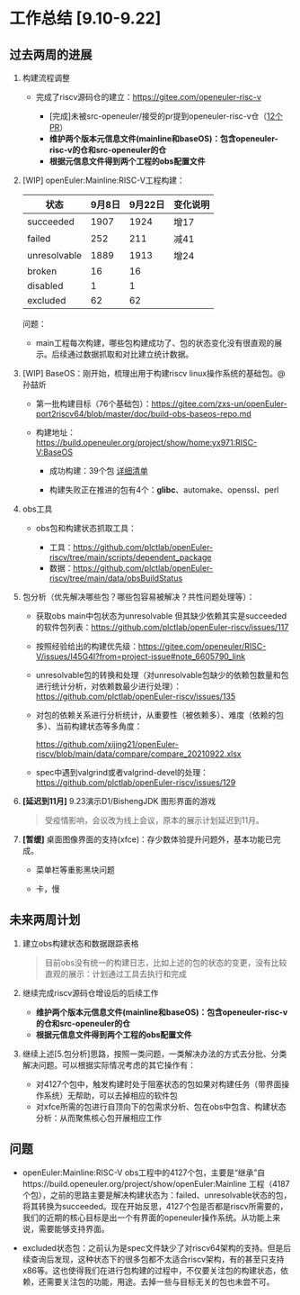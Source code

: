 # 工作总结 [9.10-9.22]

## 过去两周的进展

1. 构建流程调整

   - 完成了riscv源码仓的建立：https://gitee.com/openeuler-risc-v

     - [完成]未被src-openeuler/接受的pr提到openeuler-risc-v仓（[12个PR](https://gitee.com/organizations/openeuler-risc-v/pull_requests?assignee_id=&author_id=&label_ids=&label_text=&milestone_id=&priority=&project_id=&project_type=&scope=&search=&sort=closed_at+desc&status=all&target_project=&tester_id=)）
     - **维护两个版本元信息文件(mainline和baseOS)：包含openeuler-risc-v的仓和src-openeuler的仓**
     - **根据元信息文件得到两个工程的obs配置文件**

     

2. [WIP] openEuler:Mainline:RISC-V工程构建：

   | 状态         | 9月8日 | 9月22日 | 变化说明 |
   | ------------ | ------ | ------- | -------- |
   | succeeded    | 1907   | 1924    | 增17     |
   | failed       | 252    | 211     | 减41     |
   | unresolvable | 1889   | 1913    | 增24     |
   | broken       | 16     | 16      |          |
   | disabled     | 1      | 1       |          |
   | excluded     | 62     | 62      |          |

   问题：

   - main工程每次构建，哪些包构建成功了、包的状态变化没有很直观的展示。后续通过数据抓取和对比建立统计数据。

     

3. [WIP]  BaseOS：刚开始，梳理出用于构建riscv linux操作系统的基础包。@孙喆炘

   - 第一批构建目标（76个基础包）：https://gitee.com/zxs-un/openEuler-port2riscv64/blob/master/doc/build-obs-baseos-repo.md

   - 构建地址：https://build.openeuler.org/project/show/home:yx971:RISC-V:BaseOS

     - 成功构建：39个包   [详细清单](https://github.com/xijing21/openEuler-riscv/blob/main/data/BaseOs.xlsx)

     - 构建失败正在推进的包有4个：**glibc**、automake、openssl、perl

       

4. obs工具

   - obs包和构建状态抓取工具：

     - 工具：https://github.com/plctlab/openEuler-riscv/tree/main/scripts/dependent_package
     - 数据：https://github.com/plctlab/openEuler-riscv/tree/main/data/obsBuildStatus   

     

5. 包分析（优先解决哪些包？哪些包容易被解决？共性问题处理等）：

   - 获取obs main中包状态为unresolvable 但其缺少依赖其实是succeeded的软件包列表：https://github.com/plctlab/openEuler-riscv/issues/117

   - 按照经验给出的构建优先级：https://gitee.com/openeuler/RISC-V/issues/I45G4I?from=project-issue#note_6605790_link 

   - unresolvable包的转换和处理（对unresolvable包缺少的依赖包数量和包进行统计分析，对依赖数最少进行处理）：https://github.com/plctlab/openEuler-riscv/issues/135

   - 对包的依赖关系进行分析统计，从重要性（被依赖多）、难度（依赖的包多）、当前构建状态等多角度：

     https://github.com/xijing21/openEuler-riscv/blob/main/data/compare/compare_20210922.xlsx

   - spec中遇到valgrind或者valgrind-devel的处理：https://github.com/plctlab/openEuler-riscv/issues/129

     

6. **[延迟到11月]** 9.23演示D1/BishengJDK 图形界面的游戏 

   > 受疫情影响，会议改为线上会议，原本的展示计划延迟到11月。

   

7. **[暂缓]** 桌面图像界面的支持(xfce)：存少数体验提升问题外，基本功能已完成。

   - 菜单栏等重影黑块问题

   - 卡，慢




## 未来两周计划

1. 建立obs构建状态和数据跟踪表格

   > 目前obs没有统一的构建日志，比如上述的包的状态的变更，没有比较直观的展示：计划通过工具去执行和完成

2. 继续完成riscv源码仓增设后的后续工作

   - **维护两个版本元信息文件(mainline和baseOS)：包含openeuler-risc-v的仓和src-openeuler的仓**
   - **根据元信息文件得到两个工程的obs配置文件**

3. 继续上述[5.包分析]思路，按照一类问题，一类解决办法的方式去分批、分类解决问题。可以根据实际情况考虑的其它操作有：

   - 对4127个包中，触发构建时处于阻塞状态的包如果对构建任务（带界面操作系统）无帮助，可以去掉相应的软件包
   - 对xfce所需的包进行自顶向下的包需求分析、包在obs中包含、构建状态分析：从而聚焦核心包开展相应工作

   

## 问题

- openEuler:Mainline:RISC-V obs工程中的4127个包，主要是“继承”自https://build.openeuler.org/project/show/openEuler:Mainline 工程（4187个包），之前的思路主要是解决构建状态为：failed、unresolvable状态的包，将其转换为succeeded。现在开始反思，4127个包是否都是riscv所需要的，我们的近期的核心目标是出一个有界面的openeuler操作系统。从功能上来说，需要能够支持界面。

- excluded状态包：之前认为是spec文件缺少了对riscv64架构的支持。但是后续查询后发现，这种状态下的很多包都不太适合riscv架构，有的甚至只支持x86等。这也使得我们在进行包构建的过程中，不仅要关注包的构建状态，依赖，还需要关注包的功能，用途。去掉一些与目标无关的包也未尝不可。

  



